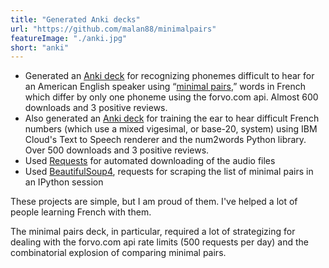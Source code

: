 ```yaml
---
title: "Generated Anki decks"
url: "https://github.com/malan88/minimalpairs"
featureImage: "./anki.jpg"
short: "anki"
---
```

- Generated an [Anki deck][0] for recognizing phonemes difficult to hear for an
  American English speaker using “[minimal pairs][1],” words in French which
  differ by only one phoneme using the forvo.com api. Almost 600 downloads and
  3 positive reviews.
- Also generated an [Anki deck][4] for training the ear to hear difficult French
  numbers (which use a mixed vigesimal, or base-20, system) using IBM Cloud's
  Text to Speech renderer and the num2words Python library. Over 500 downloads
  and 3 positive reviews.
- Used [Requests][2] for automated downloading of the audio files
- Used [BeautifulSoup4][3], requests for scraping the list of minimal pairs in
  an IPython session

These projects are simple, but I am proud of them. I've helped a lot of people
learning French with them.

The minimal pairs deck, in particular, required a lot of strategizing for
dealing with the forvo.com api rate limits (500 requests per day) and the
combinatorial explosion of comparing minimal pairs.

[0]: https://ankiweb.net/shared/info/1347940877
[1]: https://en.wikipedia.org/wiki/Minimal_pair
[2]: https://requests.readthedocs.io/en/master/
[3]: https://www.crummy.com/software/BeautifulSoup/
[4]: https://ankiweb.net/shared/info/1704367316
